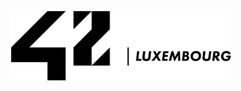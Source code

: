 <p align="center">
  <img src="https://github.com/Axeltheaxelotl/42-Common-Core/blob/main/42/download.png?raw=true" alt="Merci de visiter" width="70%" style="border-radius: 10px;"/>
</p>
